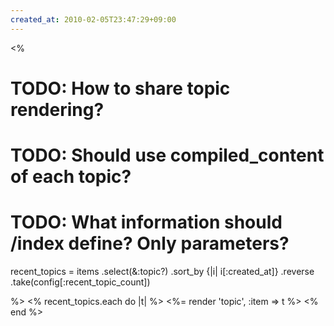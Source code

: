 ```yaml
---
created_at: 2010-02-05T23:47:29+09:00
---
```


<%
# TODO: How to share topic rendering?
# TODO: Should use compiled_content of each topic?
# TODO: What information should /index define?  Only parameters?

recent_topics =
  items
  .select(&:topic?)
  .sort_by {|i| i[:created_at]}
  .reverse
  .take(config[:recent_topic_count])

%>
<% recent_topics.each do |t| %>
  <%= render 'topic', :item => t %>
<% end %>
